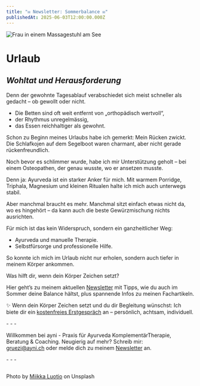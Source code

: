 ```yaml
---
title: "✉️ Newsletter: Sommerbalance ✉️"
publishedAt: 2025-06-03T12:00:00.000Z
---
```

![Frau in einem Massagestuhl am See](/images/5_2_1_sommer_selfmassage.png "Frau in einem Massagestuhl am See")

# Urlaub

## *Wohltat und Herausforderung*

Denn der gewohnte Tagesablauf verabschiedet sich meist schneller als gedacht – ob gewollt oder nicht.

* Die Betten sind oft weit entfernt von „orthopädisch wertvoll“,
* der Rhythmus unregelmässig,
* das Essen reichhaltiger als gewohnt.

Schon zu Beginn meines Urlaubs habe ich gemerkt: Mein Rücken zwickt.
Die Schlafkojen auf dem Segelboot waren charmant, aber nicht gerade rückenfreundlich.

Noch bevor es schlimmer wurde, habe ich mir Unterstützung geholt – bei einem Osteopathen, der genau wusste, wo er ansetzen musste.

Denn ja: Ayurveda ist ein starker Anker für mich.
Mit warmem Porridge, Triphala, Magnesium und kleinen Ritualen halte ich mich auch unterwegs stabil.

Aber manchmal braucht es mehr.
Manchmal sitzt einfach etwas nicht da, wo es hingehört – da kann auch die beste Gewürzmischung nichts ausrichten.

Für mich ist das kein Widerspruch, sondern ein ganzheitlicher Weg:

* Ayurveda und manuelle Therapie.
* Selbstfürsorge und professionelle Hilfe.

So konnte ich mich im Urlaub nicht nur erholen, sondern auch tiefer in meinem Körper ankommen.

Was hilft dir, wenn dein Körper Zeichen setzt?

Hier geht’s zu meinem aktuellen [Newsletter](https://sh1.sendinblue.com/vxygy6939pfe.html?t=1751293115) mit Tipps, wie du auch im Sommer deine Balance hältst, plus spannende Infos zu meinen Fachartikeln.[](https://lnkd.in/dA9UHyYf)

[](https://lnkd.in/gYQw9KEU)
✨ Wenn dein Körper Zeichen setzt und du dir Begleitung wünschst:
Ich biete dir ein [kostenfreies Erstgespräch](https://app.healthadvisor.ch/bookings/ea78fca9028a430ea120ea2c10420468) an – persönlich, achtsam, individuell.

\- - -

Willkommen bei ayni - Praxis für Ayurveda KomplementärTherapie, Beratung & Coaching. Neugierig auf mehr? Schreib mir: [gruezi@ayni.ch](mailto:gruezi@ayni.ch) oder melde dich zu meinem [Newsletter](<>) an.

\- - -

![]()

Photo by [Miikka Luotio](https://unsplash.com/photos/woman-in-white-hijab-sitting-on-black-and-pink-chair-near-body-of-water-during-daytime-EGY-1xM2HsI) on Unsplash
